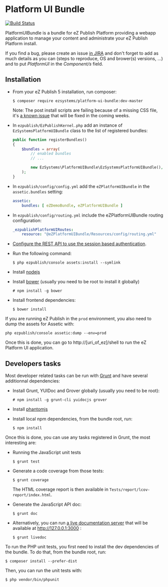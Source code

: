 # Platform UI Bundle

[![Build Status](https://travis-ci.org/ezsystems/PlatformUIBundle.svg?branch=master)](https://travis-ci.org/ezsystems/PlatformUIBundle)

PlatformUIBundle is a bundle for eZ Publish Platform providing a webapp
application to manage your content and administrate your eZ Publish Platform
install.

If you find a bug, please create an issue [in JIRA](https://jira.ez.no/) and
don't forget to add as much details as you can (steps to reproduce, OS and
brower(s) versions, ...) and to put *PlatformUI* in the *Component/s* field.

## Installation

* From your eZ Publish 5 installation, run composer:

  ```
  $ composer require ezsystems/platform-ui-bundle:dev-master
  ```
  Note: The post install scripts are failing because of a missing CSS file, it's
  [a known issue](https://jira.ez.no/browse/EZP-23128) that will be fixed in the
  coming weeks.

* In `ezpublish/EzPublishKernel.php` add an instance of
  `EzSystemsPlatformUIBundle` class to the list of registered bundles:

  ```php
  public function registerBundles()
  {
      $bundles = array(
          // enabled bundles
          // ...

          new EzSystems\PlatformUIBundle\EzSystemsPlatformUIBundle(),
      );
  }
  ```
* In `ezpublish/config/config.yml` add the `eZPlatformUIBundle` in the
  `assetic.bundles` setting:

  ```yml
  assetic:
      bundles: [ eZDemoBundle, eZPlatformUIBundle ]
  ```
* In `ezpublish/config/routing.yml` include the eZPlatformUIBundle routing
  configuration:

  ```yml
  _ezpublishPlatformUIRoutes:
      resource: "@eZPlatformUIBundle/Resources/config/routing.yml"
  ```
* [Configure the REST API to use the session based authentication](https://doc.ez.no/display/EZP/REST+API+Authentication).
* Run the following command:

  ```
  $ php ezpublish/console assets:install --symlink
  ```
* Install [nodejs](http://nodejs.org/)
* Install [bower](http://bower.io/) (usually you need to be root to install it
  globally)

  ```
  # npm install -g bower
  ```
* Install frontend dependencies:

  ```
  $ bower install
  ```

If you are running eZ Publish in the `prod` environment, you also need to dump
the assets for Assetic with:

```
php ezpublish/console assetic:dump --env=prod
```

Once this is done, you can go to http://[uri\_of\_ez]/shell to run the eZ Platform
UI application.

## Developers tasks

Most developer related tasks can be run with [Grunt](http://gruntjs.com/) and
have several additionnal dependencies:

* Install Grunt, YUIDoc and Grover globally (usually you need to be root):

  ```
  # npm install -g grunt-cli yuidocjs grover
  ```
* Install [phantomjs](http://phantomjs.org)
* Install local npm dependencies, from the bundle root, run:

  ```
  $ npm install
  ```

Once this is done, you can use any tasks registered in Grunt, the most
interesting are:

* Running the JavaScript unit tests

  ```
  $ grunt test
  ```
* Generate a code coverage from those tests:

  ```
  $ grunt coverage
  ```
  The HTML coverage report is then available in `Tests/report/lcov-report/index.html`.
* Generate the JavaScript API doc:

  ```
  $ grunt doc
  ```
* Alternatively, you can run [a live documentation
  server](http://yui.github.io/yuidoc/args/index.html#server) that will be
  available at http://127.0.0.1:3000 :

  ```
  $ grunt livedoc
  ```

To run the PHP unit tests, you first need to install the dev dependencies of the
bundle. To do that, from the bundle root, run:

```
$ composer install --prefer-dist
```

Then, you can run the unit tests with:

```
$ php vendor/bin/phpunit
```
